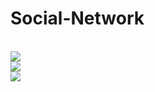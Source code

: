 # Social-Network
<br>
<a><img src="https://ibb.co/FJtMrgy" /></a>
<br>
<a><img src="https://ibb.co/Bw9NKk9"/></a>
<br>
<a><img src="https://ibb.co/nLLSnbX"/></a>
<br>
